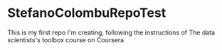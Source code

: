 # StefanoColombuRepoTest
This is my first repo I'm creating, following the instructions of The data scientists's toolbox course on Coursera
